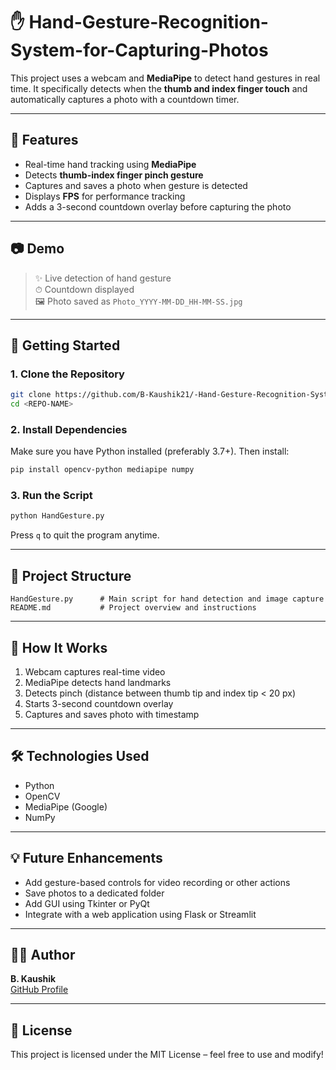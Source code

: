 # ✋ Hand-Gesture-Recognition-System-for-Capturing-Photos

This project uses a webcam and **MediaPipe** to detect hand gestures in real time. It specifically detects when the **thumb and index finger touch** and automatically captures a photo with a countdown timer.

---

## 🧠 Features

- Real-time hand tracking using **MediaPipe**
- Detects **thumb-index finger pinch gesture**
- Captures and saves a photo when gesture is detected
- Displays **FPS** for performance tracking
- Adds a 3-second countdown overlay before capturing the photo

---

## 📷 Demo

> ✨ Live detection of hand gesture  
> ⏱ Countdown displayed  
> 🖼 Photo saved as `Photo_YYYY-MM-DD_HH-MM-SS.jpg`

---

## 🚀 Getting Started

### 1. Clone the Repository

```bash
git clone https://github.com/B-Kaushik21/-Hand-Gesture-Recognition-System-for-Capturing-Photos.git
cd <REPO-NAME>
```

### 2. Install Dependencies

Make sure you have Python installed (preferably 3.7+). Then install:

```bash
pip install opencv-python mediapipe numpy
```

### 3. Run the Script

```bash
python HandGesture.py
```

Press `q` to quit the program anytime.

---

## 📂 Project Structure

```
HandGesture.py      # Main script for hand detection and image capture
README.md           # Project overview and instructions
```

---

## 📌 How It Works

1. Webcam captures real-time video
2. MediaPipe detects hand landmarks
3. Detects pinch (distance between thumb tip and index tip < 20 px)
4. Starts 3-second countdown overlay
5. Captures and saves photo with timestamp

---

## 🛠 Technologies Used

- Python
- OpenCV
- MediaPipe (Google)
- NumPy

---

## 💡 Future Enhancements

- Add gesture-based controls for video recording or other actions
- Save photos to a dedicated folder
- Add GUI using Tkinter or PyQt
- Integrate with a web application using Flask or Streamlit

---

## 🙋‍♂️ Author

**B. Kaushik**  
[GitHub Profile](https://github.com/B-Kaushik21)

---

## 📜 License

This project is licensed under the MIT License – feel free to use and modify!
